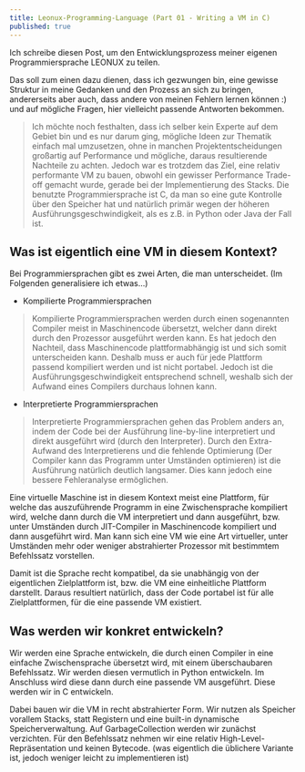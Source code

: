```yaml
---
title: Leonux-Programming-Language (Part 01 - Writing a VM in C)
published: true
---
```


Ich schreibe diesen Post, um den Entwicklungsprozess  meiner eigenen Programmiersprache LEONUX zu teilen.

Das soll zum einen dazu dienen, dass ich gezwungen bin, eine gewisse Struktur in meine Gedanken und den Prozess
an sich zu bringen, andererseits aber auch, dass andere von meinen Fehlern lernen können :) und auf mögliche Fragen,
hier vielleicht passende Antworten bekommen.

> Ich möchte noch festhalten, dass ich selber kein Experte auf dem Gebiet bin und es nur darum ging, mögliche Ideen zur Thematik
einfach mal umzusetzen, ohne in manchen Projektentscheidungen großartig auf Performance und mögliche, daraus resultierende 
Nachteile zu achten. Jedoch war es trotzdem das Ziel, eine relativ performante VM zu bauen, obwohl ein gewisser Performance 
Trade-off gemacht wurde, gerade bei der Implementierung des Stacks. Die benutzte Programmiersprache ist C, da man so eine gute
Kontrolle über den Speicher hat und natürlich primär wegen der höheren Ausführungsgeschwindigkeit, als es z.B. in Python oder Java
der Fall ist.

## Was ist eigentlich eine VM in diesem Kontext?

Bei Programmiersprachen gibt es zwei Arten, die man unterscheidet. (Im Folgenden generalisiere ich etwas...)

- Kompilierte Programmiersprachen

> Kompilierte Programmiersprachen werden durch einen sogenannten Compiler meist in Maschinencode übersetzt, welcher dann direkt
durch den Prozessor ausgeführt werden kann. Es hat jedoch den Nachteil, dass Maschinencode plattformabhängig ist und sich somit
unterscheiden kann. Deshalb muss er auch für jede Plattform passend kompiliert werden und ist nicht portabel.
Jedoch ist die Ausführungsgeschwindigkeit entsprechend schnell, weshalb sich der Aufwand eines Compilers durchaus lohnen kann.

- Interpretierte Programmiersprachen

> Interpretierte Programmiersprachen gehen das Problem anders an, indem der Code bei der Ausführung line-by-line interpretiert
und direkt ausgeführt wird (durch den Interpreter). Durch den Extra-Aufwand des Interpretierens und die fehlende Optimierung
(Der Compiler kann das Programm unter Umständen optimieren) ist die Ausführung natürlich deutlich langsamer. Dies kann jedoch
eine bessere Fehleranalyse ermöglichen.

Eine virtuelle Maschine ist in diesem Kontext meist eine Plattform, für welche das auszuführende Programm in eine Zwischensprache
kompiliert wird, welche dann durch die VM interpretiert und dann ausgeführt, bzw. unter Umständen durch JIT-Compiler in 
Maschinencode kompiliert und dann ausgeführt wird.
Man kann sich eine VM wie eine Art virtueller, unter Umständen mehr oder weniger abstrahierter Prozessor mit bestimmtem
Befehlssatz vorstellen.

Damit ist die Sprache recht kompatibel, da sie unabhängig von der eigentlichen Zielplattform ist, bzw. die VM eine einheitliche
Plattform darstellt. Daraus resultiert natürlich, dass der Code portabel ist für alle Zielplattformen, für die eine passende VM
existiert.

## Was werden wir konkret entwickeln?

Wir werden eine Sprache entwickeln, die durch einen Compiler in eine einfache Zwischensprache übersetzt wird, mit einem
überschaubaren Befehlssatz. Wir werden diesen vermutlich in Python entwickeln.
Im Anschluss wird diese dann durch eine passende VM ausgeführt. Diese werden wir in C entwickeln.

Dabei bauen wir die VM in recht abstrahierter Form. Wir nutzen als Speicher vorallem Stacks, statt Registern und 
eine built-in dynamische Speicherverwaltung. Auf GarbageCollection werden wir zunächst verzichten.
Für den Befehlssatz nehmen wir eine relativ High-Level-Repräsentation und keinen Bytecode.
(was eigentlich die üblichere Variante ist, jedoch weniger leicht zu implementieren ist)

